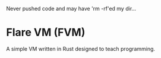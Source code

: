 Never pushed code and may have 'rm -rf'ed my dir...

# Flare VM (FVM)

A simple VM written in Rust designed to teach programming.
